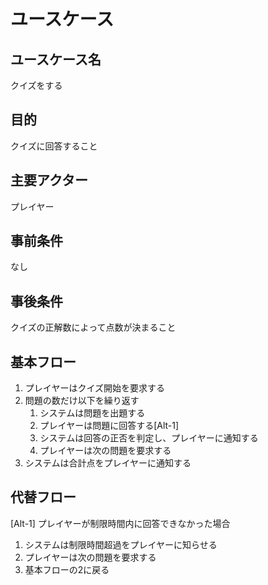 # ユースケース

## ユースケース名
クイズをする

## 目的
クイズに回答すること

## 主要アクター
プレイヤー

## 事前条件
なし

## 事後条件
クイズの正解数によって点数が決まること

## 基本フロー
1. プレイヤーはクイズ開始を要求する
1. 問題の数だけ以下を繰り返す
    1. システムは問題を出題する
    1. プレイヤーは問題に回答する[Alt-1]
    1. システムは回答の正否を判定し、プレイヤーに通知する
    1. プレイヤーは次の問題を要求する
1. システムは合計点をプレイヤーに通知する

## 代替フロー
[Alt-1] プレイヤーが制限時間内に回答できなかった場合
1. システムは制限時間超過をプレイヤーに知らせる
1. プレイヤーは次の問題を要求する
1. 基本フローの2に戻る
